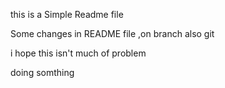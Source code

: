 this is a Simple Readme file 

Some changes in README file ,on branch also git 

i hope this isn't much of problem 

doing somthing